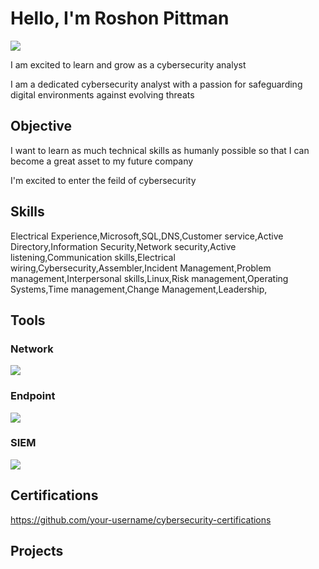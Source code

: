 # Hello, I'm Roshon Pittman
<a href="https://linkedin.com/in/ro-shon-pittman-273892296/"><img src="https://img.shields.io/badge/-LinkedIn-0072b1?&style=for-the-badge&logo=linkedin&logoColor=white" /></a>

I am excited to learn and grow as a cybersecurity analyst

I am a dedicated cybersecurity analyst with a passion for safeguarding digital environments against evolving threats

## Objective
I want to learn as much technical skills as humanly possible so that I can become a great asset to my future company

I'm excited to enter the feild of cybersecurity 

## Skills
Electrical Experience,Microsoft,SQL,DNS,Customer service,Active Directory,Information Security,Network security,Active listening,Communication skills,Electrical wiring,Cybersecurity,Assembler,Incident Management,Problem management,Interpersonal skills,Linux,Risk management,Operating Systems,Time management,Change Management,Leadership,




## Tools


### Network
<div>
    <img src="https://img.shields.io/badge/-Wireshark-1679A7?&style=for-the-badge&logo=Wireshark&logoColor=white" />
   
</div>

### Endpoint
<div>
    <img src="https://img.shields.io/badge/-Microsoft_Defender_for_Endpoint-00A4EF?&style=for-the-badge&logo=Microsoft&logoColor=white" />

</div>

### SIEM
<div>
  <img src="https://img.shields.io/badge/-Splunk-000000?&style=for-the-badge&logo=Splunk&logoColor=white" />
  
</div>

## Certifications
https://github.com/your-username/cybersecurity-certifications
<div>

</div>

## Projects

